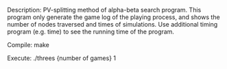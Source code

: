 Description:
  PV-splitting method of alpha-beta search program.
	This program only generate the game log of the playing process, and shows the number of nodes traversed and times of simulations.
	Use additional timing program (e.g. time) to see the running time of the program.

Compile:
	make

Execute:
	./threes {number of games} 1
